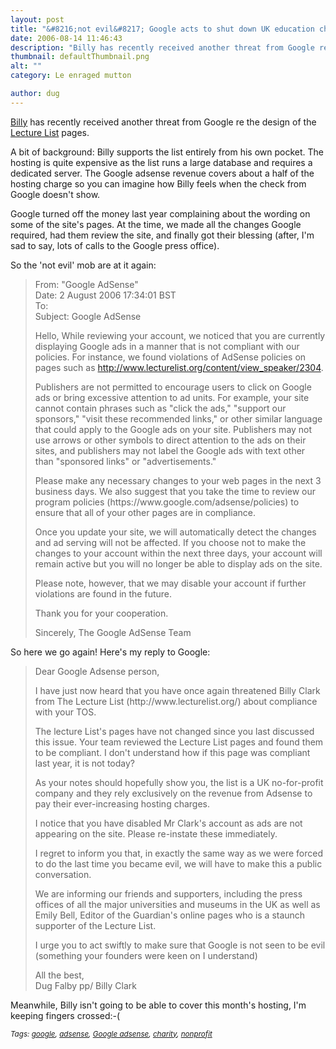 ```yaml
---
layout: post
title: "&#8216;not evil&#8217; Google acts to shut down UK education charity"
date: 2006-08-14 11:46:43
description: "Billy has recently received another threat from Google re the design of the Lecture List pages. A bit of background --  Billy supports the list entirely from his own pocket. The hosting is quite expensive as the list runs a large&#8230;"
thumbnail: defaultThumbnail.png
alt: ""
category: Le enraged mutton

author: dug
---
```


<p><a href="http://blogs.mtengine.com/billy/">Billy</a> has recently received another threat from Google re the design of the <a href="http://lecturelist.org/">Lecture List</a> pages. </p>

<p>A bit of background: Billy supports the list entirely from his own pocket. The hosting is quite expensive as the list runs a large database and requires a dedicated server. The Google adsense revenue covers about a half of the hosting charge so you can imagine how Billy feels when the check from Google doesn't show.</p>

<p>Google turned off the money last year complaining about the wording on some of the site's pages. At the time, we made all the changes Google required, had them review the site, and finally got their blessing (after, I'm sad to say, lots of calls to the Google press office).</p>

<p>So the 'not evil' mob are at it again:</p>

<blockquote><p>From: "Google AdSense" <adsense-support@google.com><br />
Date: 2 August 2006 17:34:01 <span class="caps">BST </span><br />
To: <billy@lecturelist.org><br />
Subject: Google  AdSense</p>

<p>Hello, While reviewing your account, we noticed that you are currently displaying Google ads in a manner that is not compliant with our policies. For instance, we found violations of AdSense policies on pages such as <a href="http://www.lecturelist.org/content/view_speaker/2304">http://www.lecturelist.org/content/view_speaker/2304</a>.</p>

<p>Publishers are not permitted to encourage users to click on Google ads or bring excessive attention to ad units. For example, your site cannot contain phrases such as "click the ads," "support our sponsors," "visit these recommended links," or other similar language that could apply to the Google ads on your site. Publishers may not use arrows or other symbols to direct attention to the ads on their sites, and publishers may not label the Google ads with text other than "sponsored links" or "advertisements." </p>

<p>Please make any necessary changes to your web pages in the next 3 business days. We also suggest that you take the time to review our program policies (https://www.google.com/adsense/policies) to ensure that all of your other pages are in compliance. </p>

<p>Once you update your site, we will automatically detect the changes and ad serving will not be affected. If you choose not to make the changes to your account within the next three days, your account will remain active but you will no longer be able to display ads on the site. </p>

<p>Please note, however, that we may disable your account if further violations are found in the future.</p>

<p>Thank you for your cooperation. </p>

<p>Sincerely, The Google AdSense Team</p></blockquote>

<p>So here we go again! Here's my reply to Google:</p>

<blockquote><p>Dear Google Adsense person,</p>

<p>I have just now heard that you have once again threatened Billy Clark from The Lecture List (http://www.lecturelist.org/) about compliance with your <span class="caps">TOS.</span></p>

<p>The lecture List's pages have not changed since you last discussed this issue. Your team reviewed the Lecture List pages and found them to be compliant. I don't understand how if this page was compliant last year, it is not today?</p>

<p>As your notes should hopefully show you, the list is a UK no-for-profit company and they rely exclusively on the revenue from Adsense to pay their ever-increasing hosting charges.</p>

<p>I notice that you have disabled Mr Clark's account as ads are not appearing on the site. Please re-instate these immediately.</p>

<p>I regret to inform you that, in exactly the same way as we were forced to do the last time you became evil, we will have to make this a public conversation. </p>

<p>We are informing our friends and supporters, including the press offices of all the major universities and museums in the UK as well as Emily Bell, Editor of the Guardian's online pages who is a staunch supporter of the Lecture List.</p>

<p>I urge you to act swiftly to make sure that Google is not seen to be evil (something your founders were keen on I understand)</p>

<p>All the best,<br />
Dug Falby pp/ Billy Clark</p></blockquote>

<p>Meanwhile, Billy isn't going to be able to cover this month's hosting, I'm keeping fingers crossed:-(</p>

<p><small><i>Tags: <a href="http://technorati.com/tag/google" rel="tag">google</a>, <a href="http://technorati.com/tag/adsense" rel="tag">adsense</a>, <a href="http://technorati.com/tag/google+adsense" rel="tag">Google adsense</a>, <a href="http://technorati.com/tag/charity" rel="tag">charity</a>, <a href="http://technorati.com/tags/nonprofit" rel="tag">nonprofit</a><br />
</i></small></p>
